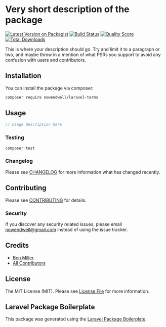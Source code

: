 # Very short description of the package

[![Latest Version on Packagist](https://img.shields.io/packagist/v/nowendwell/laravel-terms.svg?style=flat-square)](https://packagist.org/packages/nowendwell/laravel-terms)
[![Build Status](https://img.shields.io/travis/nowendwell/laravel-terms/master.svg?style=flat-square)](https://travis-ci.org/nowendwell/laravel-terms)
[![Quality Score](https://img.shields.io/scrutinizer/g/nowendwell/laravel-terms.svg?style=flat-square)](https://scrutinizer-ci.com/g/nowendwell/laravel-terms)
[![Total Downloads](https://img.shields.io/packagist/dt/nowendwell/laravel-terms.svg?style=flat-square)](https://packagist.org/packages/nowendwell/laravel-terms)

This is where your description should go. Try and limit it to a paragraph or two, and maybe throw in a mention of what PSRs you support to avoid any confusion with users and contributors.

## Installation

You can install the package via composer:

```bash
composer require nowendwell/laravel-terms
```

## Usage

``` php
// Usage description here
```

### Testing

``` bash
composer test
```

### Changelog

Please see [CHANGELOG](CHANGELOG.md) for more information what has changed recently.

## Contributing

Please see [CONTRIBUTING](CONTRIBUTING.md) for details.

### Security

If you discover any security related issues, please email nowendwell@gmail.com instead of using the issue tracker.

## Credits

- [Ben Miller](https://github.com/nowendwell)
- [All Contributors](../../contributors)

## License

The MIT License (MIT). Please see [License File](LICENSE.md) for more information.

## Laravel Package Boilerplate

This package was generated using the [Laravel Package Boilerplate](https://laravelpackageboilerplate.com).